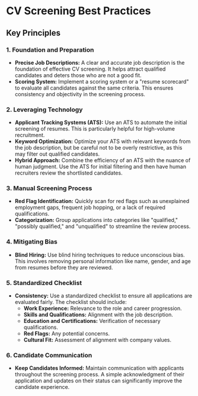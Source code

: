 # CV Screening Best Practices

## Key Principles

### 1. Foundation and Preparation

- **Precise Job Descriptions:** A clear and accurate job description is the foundation of effective CV screening. It helps attract qualified candidates and deters those who are not a good fit.
- **Scoring System:** Implement a scoring system or a "resume scorecard" to evaluate all candidates against the same criteria. This ensures consistency and objectivity in the screening process.

### 2. Leveraging Technology

- **Applicant Tracking Systems (ATS):** Use an ATS to automate the initial screening of resumes. This is particularly helpful for high-volume recruitment.
- **Keyword Optimization:** Optimize your ATS with relevant keywords from the job description, but be careful not to be overly restrictive, as this may filter out qualified candidates.
- **Hybrid Approach:** Combine the efficiency of an ATS with the nuance of human judgment. Use the ATS for initial filtering and then have human recruiters review the shortlisted candidates.

### 3. Manual Screening Process

- **Red Flag Identification:** Quickly scan for red flags such as unexplained employment gaps, frequent job hopping, or a lack of required qualifications.
- **Categorization:** Group applications into categories like "qualified," "possibly qualified," and "unqualified" to streamline the review process.

### 4. Mitigating Bias

- **Blind Hiring:** Use blind hiring techniques to reduce unconscious bias. This involves removing personal information like name, gender, and age from resumes before they are reviewed.

### 5. Standardized Checklist

- **Consistency:** Use a standardized checklist to ensure all applications are evaluated fairly. The checklist should include:
    - **Work Experience:** Relevance to the role and career progression.
    - **Skills and Qualifications:** Alignment with the job description.
    - **Education and Certifications:** Verification of necessary qualifications.
    - **Red Flags:** Any potential concerns.
    - **Cultural Fit:** Assessment of alignment with company values.

### 6. Candidate Communication

- **Keep Candidates Informed:** Maintain communication with applicants throughout the screening process. A simple acknowledgment of their application and updates on their status can significantly improve the candidate experience.
